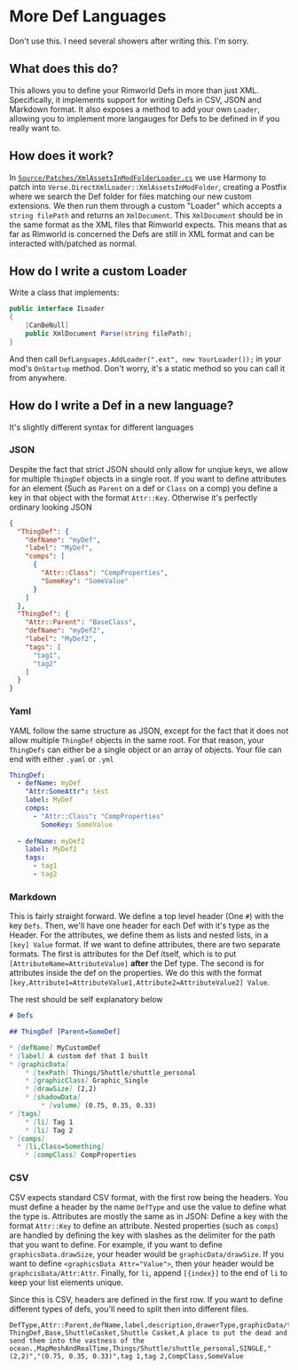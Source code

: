 ﻿# More Def Languages

Don't use this. I need several showers after writing this. I'm sorry.

## What does this do?

This allows you to define your Rimworld Defs in more than just XML. Specifically, it implements support for writing Defs
in CSV, JSON and Markdown format. It also exposes a method to add your own `Loader`, allowing you to implement more
langauges for Defs to be defined in if you really want to.

## How does it work?

In [`Source/Patches/XmlAssetsInModFolderLoader.cs`](`Source/Patches/XmlAssetsInModFolderLoader.cs`) we use Harmony to
patch into `Verse.DirectXmlLoader::XmlAssetsInModFolder`, creating a Postfix where we search the Def folder for files
matching our new custom extensions. We then run them through a custom "Loader" which accepts a `string filePath` and
returns an `XmlDocument`. This `XmlDocument` should be in the same format as the XML files that Rimworld expects. This
means that as far as Rimworld is concerned the Defs are still in XML format and can be interacted with/patched as normal.

## How do I write a custom Loader

Write a class that implements:

```cs
public interface ILoader
{
    [CanBeNull]
    public XmlDocument Parse(string filePath);
}
```

And then call `DefLanguages.AddLoader(".ext", new YourLoader());` in your mod's `OnStartup` method. Don't worry, it's a
static method so you can call it from anywhere.

## How do I write a Def in a new language?

It's slightly different syntax for different languages

### JSON

Despite the fact that strict JSON should only allow for unqiue keys, we allow for multiple `ThingDef` objects in a single
root. If you want to define attributes for an element (Such as `Parent` on a def or `Class` on a comp) you define a key
in that object with the format `Attr::Key`. Otherwise it's perfectly ordinary looking JSON

```json
{
  "ThingDef": {
    "defName": "myDef",
    "label": "MyDef",
    "comps": [
      {
        "Attr::Class": "CompProperties",
        "SomeKey": "SomeValue"
      }
    ]
  },
  "ThingDef": {
    "Attr::Parent": "BaseClass",
    "defName": "myDef2",
    "label": "MyDef2",
    "tags": [
      "tag1",
      "tag2"
    ]
  }
}
```

### Yaml

YAML follow the same structure as JSON, except for the fact that it does not allow multiple `ThingDef` objects in the
same root. For that reason, your `ThingDefs` can either be a single object or an array of objects. Your file can end
with either `.yaml` or `.yml`

```yaml
ThingDef:
  - defName: myDef
    "Attr:SomeAttr": test
    label: MyDef
    comps:
      - "Attr::Class": "CompProperties"
        SomeKey: SomeValue
      
  - defName: myDef2
    label: MyDef2
    tags:
      - tag1
      - tag2
```

### Markdown

This is fairly straight forward. We define a top level header (One `#`) with the key `Defs`. Then, we'll have one
header for each Def with it's type as the Header. For the attributes, we define them as lists and nested lists, in a
`[key] Value` format. If we want to define attributes, there are two separate formats. The first is attributes for the
Def itself, which is to put `[AttributeName=AttributeValue]` **after** the Def type. The second is for attributes inside
the def on the properties. We do this with the format `[key,Attribute1=AttributeValue1,Attribute2=AttributeValue2] Value`.

The rest should be self explanatory below

```md
# Defs

## ThingDef [Parent=SomeDef]

* [defName] MyCustomDef
* [label] A custom def that I built
* [graphicData]
    * [texPath] Things/Shuttle/shuttle_personal
    * [graphicClass] Graphic_Single
    * [drawSize] (2,2)
    * [shadowData]
        * [volume] (0.75, 0.35, 0.33)
* [tags]
    * [li] Tag 1
    * [li] Tag 2
* [comps]
  * [li,Class=Something]
    * [compClass] CompProperties
```

### CSV

CSV expects standard CSV format, with the first row being the headers. You must define a header by the name `DefType`
and use the value to define what the type is. Attributes are mostly the same as in JSON: Define a key with the format
`Attr::Key` to define an attribute. Nested properties (such as `comps`) are handled by defining the key with slashes as
the delimiter for the path that you want to define. For example, if you want to define `graphicsData.drawSize`, your header
would be `graphicData/drawSize`. If you want to define `<graphicsData Attr="Value">`, then your header would be
`graphcisData/Attr:Attr`. Finally, for `li`, append `[{index}]` to the end of `li` to keep your list elements unique.

Since this is CSV, headers are defined in the first row. If you want to define different types of defs, you'll need to split
then into different files.

```csv
DefType,Attr::Parent,defName,label,description,drawerType,graphicData/texPath,graphicData/graphicClass,graphicData/drawSize,graphicData/shadowData/volume,tags/li[0],tags/li[1],comps/li[0]/Attr::Class,comps/li[0]/CompProperty
ThingDef,Base,ShuttleCasket,Shuttle Casket,A place to put the dead and send them into the vastness of the ocean.,MapMeshAndRealTime,Things/Shuttle/shuttle_personal,SINGLE,"(2,2)","(0.75, 0.35, 0.33)",tag 1,tag 2,CompClass,SomeValue
```